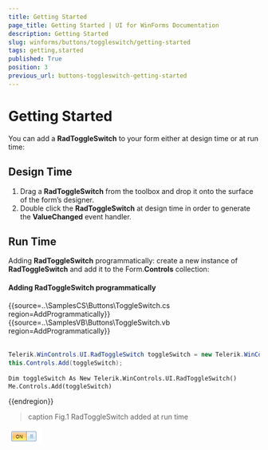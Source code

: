 ```yaml
---
title: Getting Started
page_title: Getting Started | UI for WinForms Documentation
description: Getting Started
slug: winforms/buttons/toggleswitch/getting-started
tags: getting,started
published: True
position: 3
previous_url: buttons-toggleswitch-getting-started
---
```


# Getting Started

You can add a __RadToggleSwitch__ to your form either at design time or at run time:
        

## Design Time

1. Drag a __RadToggleSwitch__ from the toolbox and drop it onto the surface of the form’s designer.
2. Double click the __RadToggleSwitch__ at design time in order to generate the __ValueChanged__ event handler.
            
## Run Time

Adding __RadToggleSwitch__ programmatically: create a new instance of __RadToggleSwitch__ and add it to the Form.__Controls__ collection:
            

#### Adding RadToggleSwitch programmatically 


{{source=..\SamplesCS\Buttons\ToggleSwitch.cs region=AddProgrammatically}} 
{{source=..\SamplesVB\Buttons\ToggleSwitch.vb region=AddProgrammatically}} 

````C#
            
Telerik.WinControls.UI.RadToggleSwitch toggleSwitch = new Telerik.WinControls.UI.RadToggleSwitch();
this.Controls.Add(toggleSwitch);

````
````VB.NET
Dim toggleSwitch As New Telerik.WinControls.UI.RadToggleSwitch()
Me.Controls.Add(toggleSwitch)

````

{{endregion}} 



>caption Fig.1 RadToggleSwitch added at run time

![buttons-toggleswitch-overview 002](images/buttons-toggleswitch-overview002.png)
